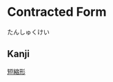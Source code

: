# Contracted Form
たんしゅくけい

## Kanji
[短](Kanji/kanji-dict/短.md)[縮](Kanji/kanji-dict/縮.md)[形](Kanji/kanji-dict/形.md)